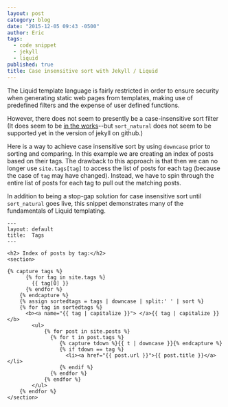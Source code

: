 ```yaml
---
layout: post
category: blog
date: "2015-12-05 09:43 -0500"
author: Eric
tags: 
  - code snippet
  - jekyll
  - liquid
published: true
title: Case insensitive sort with Jekyll / Liquid
---
```



The Liquid template language is fairly restricted in order to ensure security when generating static web pages from templates, making use of predefined filters and the expense of user defined functions.

However, there does not seem to presently be a case-insensitive sort filter (It does seem to be [in the works](https://github.com/Shopify/liquid/pull/554)--but `sort_natural` does not seem to be supported yet in the version of jekyll on github.)

Here is a way to achieve case insensitive sort by using `downcase` prior to sorting and comparing.  In this example we are creating an index of posts based on their tags.  The drawback to this approach is that then we can no longer use `site.tags[tag]` to access the list of posts for each tag (because the case of `tag` may have changed).  Instead, we have to spin through the entire list of posts for each tag to pull out the matching posts.

In addition to being a stop-gap solution for case insensitive sort until `sort_natural` goes live, this snippet demonstrates many of the fundamentals of Liquid templating.

```
---
layout: default
title:  Tags
---

<h2> Index of posts by tag:</h2>
<section>
  
{% capture tags %}
	  {% for tag in site.tags %}
	    {{ tag[0] }}
	  {% endfor %}
	{% endcapture %}
	{% assign sortedtags = tags | downcase | split:' ' | sort %}
	{% for tag in sortedtags %}
	  <b><a name="{{ tag | capitalize }}"> </a>{{ tag | capitalize }}</b>
	    <ul>
	        {% for post in site.posts %}
	          {% for t in post.tags %}
	             {% capture tdown %}{{ t | downcase }}{% endcapture %}
	          	 {% if tdown == tag %}
  			       <li><a href="{{ post.url }}">{{ post.title }}</a></li>
				 {% endif %}
	          {% endfor %}
		    {% endfor %}
		</ul>
	{% endfor %}
</section>
```
